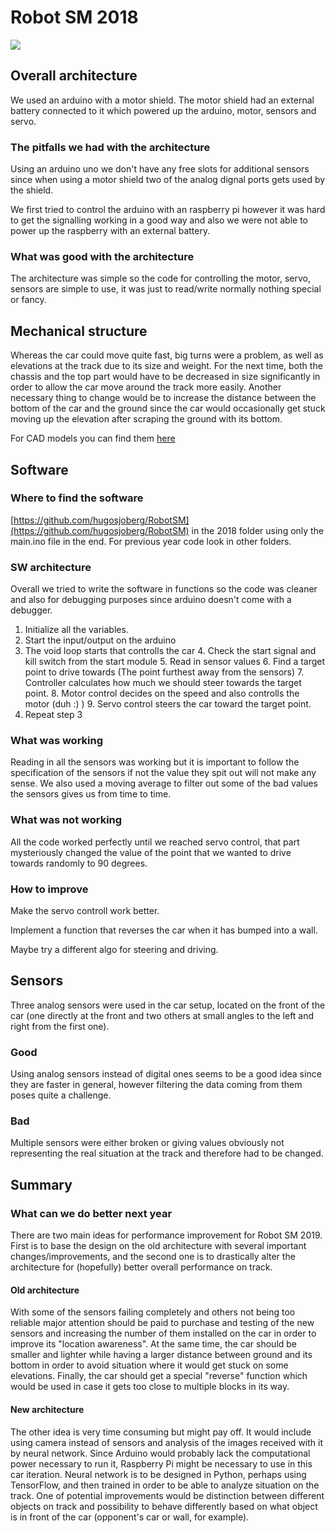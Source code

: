 # Robot SM 2018
![](../Downloads/IMG_20180503_143456.jpg)
## Overall architecture
We used an arduino with a motor shield. The motor shield had an external battery connected to it which powered up the arduino, motor, sensors and servo.
### The pitfalls we had with the architecture
Using an arduino uno we don't have any free slots for additional sensors since when using a motor shield two of the analog dignal ports gets used by the shield.

We first tried to control the arduino with an raspberry pi however it was hard to get the signalling working in a good way and also we were not able to power up the raspberry with an external battery.
### What was good with the architecture
The architecture was simple so the code for controlling the motor, servo, sensors are simple to use, it was just to read/write normally nothing special or fancy.
## Mechanical structure


Whereas the car could move quite fast, big turns were a problem, as well as elevations at the track due to its size and weight. For the next time, both the chassis and the top part would have to be decreased in size significantly in order to allow the car move around the track more easily. Another necessary thing to change would be to increase the distance between the bottom of the car and the ground since the car would occasionally get stuck moving up the elevation after scraping the ground with its bottom. 

For CAD models you can find them [here](https://github.com/hugosjoberg/RobotSM/blob/master/RobotCar.zip)

## Software

### Where to find the software

[https://github.com/hugosjoberg/RobotSM](https://github.com/hugosjoberg/RobotSM) in the 2018 folder using only the main.ino file in the end. For previous year code look in other folders.
### SW architecture

Overall we tried to write the software in functions so the code was cleaner and also for debugging purposes since arduino doesn't come with a debugger.

1. Initialize all the variables.
2. Start the input/output on the arduino
3. The void loop starts that controlls the car
    4. Check the start signal and kill switch from the start module
    5. Read in sensor values
    6. Find a target point to drive towards (The point furthest away from the sensors)
    7. Controller calculates how much we should steer towards the target point.
    8. Motor control decides on the speed and also controlls the motor (duh :) )
    9. Servo control steers the car toward the target point.
10. Repeat step 3


### What was working
Reading in all the sensors was working but it is important to follow the specification of the sensors if not the value they spit out will not make any sense. We also used a moving average to filter out some of the bad values the sensors gives us from time to time.

### What was not working
All the code worked perfectly until we reached servo control, that part mysteriously changed the value of the point that we wanted to drive towards randomly to 90 degrees.

### How to improve
Make the servo controll work better.

Implement a function that reverses the car when it has bumped into a wall.

Maybe try a different algo for steering and driving.
## Sensors

Three analog sensors were used in the car setup, located on the front of the car (one directly at the front and two others at small angles to the left and right from the first one). 

### Good

Using analog sensors instead of digital ones seems to be a good idea since they are faster in general, however filtering the data coming from them poses quite a challenge. 

### Bad

Multiple sensors were either broken or giving values obviously not representing the real situation at the track and therefore had to be changed. 

## Summary

### What can we do better next year

There are two main ideas for performance improvement for Robot SM 2019. First is to base the design on the old architecture with several important changes/improvements, and the second one is to drastically alter the architecture for (hopefully) better overall performance on track.

#### Old architecture

With some of the sensors failing completely and others not being too reliable major attention should be paid to purchase and testing of the new sensors and increasing the number of them installed on the car in order to improve its "location awareness". At the same time, the car should be smaller and lighter while having a larger distance between ground and its bottom in order to avoid situation where it would get stuck on some elevations. Finally, the car should get a special "reverse" function which would be used in case it gets too close to multiple blocks in its way. 

#### New architecture

The other idea is very time consuming but might pay off. It would include using camera instead of sensors and analysis of the images received with it by neural network. Since Arduino would probably lack the computational power necessary to run it, Raspberry Pi might be necessary to use in this car iteration. Neural network is to be designed in Python, perhaps using TensorFlow,  and then trained in order to be able to analyze situation on the track. One of potential improvements would be distinction between different objects on track and possibility to behave differently based on what object is in front of the car (opponent's car or wall, for example). 